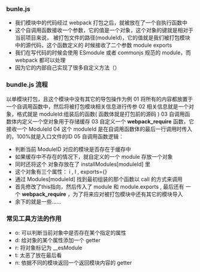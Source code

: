 ### bunle.js 
- 我们模块中的代码经过 webpack 打包之后，就被放在了一个自执行函数中
- 这个自调用函数接收一个参数，它的值是一个对象，这个对象的键就是相对于当前项目来说，
  被打包文件的路径(moduleId)，它的值就是我们被打包模块中的源代码，这个函数定义的
  时候接收了二个参数 module exports 
- 我们在写代码的时候会使用 ESmodule 或者 commonjs 规范的 module，而 webpack 都可以处理
- 因为它的内部自己实现了很多自定义方法（）

### bundle.js 流程
以单模块打包，且这个模块中没有其它的导包操作为例
01 将所有的内容都放置于一个自调用函数中，然后将被打包模块相关信息进行传参
02 相关信息就是一个对象，格式就是 moduleId:组装后的函数( 函数体就是打包前的源码 )
03 自调用函数体内定义一个空对象用于存储缓存
03 自定义一个 __webpack_require__ 函数，它接收一个 ModuleId
04 这个 moduleId 是在自调用函数体的最后一行调用时传入的，100%就是入口文件的ID
05 自调用函数逻辑：
  - 判断当前 ModuleID 对应的模块是否存在于缓存中
  - 如果缓存中不存在的情况下，就自定义的一个 module 存放一个对象
  - 同时还将这个 对象存放在了 installModules[moduleId] 里
  - 这个对象有三个属性： i , l , exports={}
  - 通过 Modules[moduleId] 找到最初组装的那个函数以 call 的方式来调用
  - 首先修改了this指向，然后传入了 module 和 module.exports , 最后还有
  一个 __webpack_require__ ，为了将来应对被打包模块中还有其它的模块导入
  - 余下的就是一些......

### 常见工具方法的作用
- o: 可以判断当前对象中是否存在某个指定的属性 
- d: 给对象的某个属性添加一个 getter 
- r: 将对象标记为 __esModule 
- t: 太恶了放在最后看 
- n: 依据不同的模块返回一个返回模块内容的 getter
